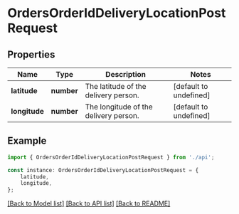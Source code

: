 # OrdersOrderIdDeliveryLocationPostRequest


## Properties

Name | Type | Description | Notes
------------ | ------------- | ------------- | -------------
**latitude** | **number** | The latitude of the delivery person. | [default to undefined]
**longitude** | **number** | The longitude of the delivery person. | [default to undefined]

## Example

```typescript
import { OrdersOrderIdDeliveryLocationPostRequest } from './api';

const instance: OrdersOrderIdDeliveryLocationPostRequest = {
    latitude,
    longitude,
};
```

[[Back to Model list]](../README.md#documentation-for-models) [[Back to API list]](../README.md#documentation-for-api-endpoints) [[Back to README]](../README.md)
